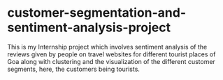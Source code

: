 # customer-segmentation-and-sentiment-analysis-project
This is my Internship project which involves sentiment analysis of the reviews given by people on travel websites for different tourist places of Goa along with clustering and the visualization of the different customer segments, here, the customers being tourists.
